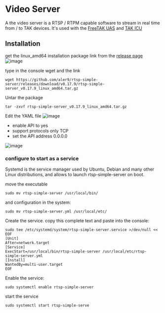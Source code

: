 # Video Server
A the video server is a RTSP / RTPM capable software to stream in real time from / to TAK devices.
It's used with the [FreeTAK UAS](https://github.com/FreeTAKTeam/FreeTAKServer-User-Docs/blob/main/docs/docs/tools/FreeTAKUAS.md) and [TAK ICU](https://github.com/FreeTAKTeam/FreeTAKServer-User-Docs/blob/main/docs/docs/tools/takICU.md)

## Installation
get the linux_amd64 installation package link  from the [release page](https://github.com/aler9/rtsp-simple-server/releases/) 
![image](https://user-images.githubusercontent.com/60719165/142771721-3479eda5-5a0c-49a3-ba34-f0970bd4882d.png)

type in the console wget and the link
```
wget https://github.com/aler9/rtsp-simple-server/releases/download/v0.17.9/rtsp-simple-server_v0.17.9_linux_amd64.tar.gz
```

Untar the package
```
tar -zxvf rtsp-simple-server_v0.17.9_linux_amd64.tar.gz
```


Edit the YAML file
![image](https://user-images.githubusercontent.com/60719165/142767943-a3363aec-a250-4b02-9156-3b9a58627665.png)

- enable API to yes
- support protocols only TCP
- set the  API address 0.0.0.0

![image](https://user-images.githubusercontent.com/60719165/142767998-72a03e49-9055-4d4e-ac90-e8e00c51ffa9.png)

### configure to start as a service
Systemd is the service manager used by Ubuntu, Debian and many other Linux distributions, and allows to launch rtsp-simple-server on boot.

move the executable 

```
sudo mv rtsp-simple-server /usr/local/bin/
```
and configuration in the system:
```
sudo mv rtsp-simple-server.yml /usr/local/etc/
```

Create the service. copy this complete text and paste into the console:
```
sudo tee /etc/systemd/system/rtsp-simple-server.service >/dev/null << EOF
[Unit]
After=network.target
[Service]
ExecStart=/usr/local/bin/rtsp-simple-server /usr/local/etc/rtsp-simple-server.yml
[Install]
WantedBy=multi-user.target
EOF
```

Enable  the service:
```
sudo systemctl enable rtsp-simple-server
```
 start the service
```
sudo systemctl start rtsp-simple-serve
```


